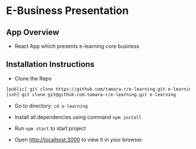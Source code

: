 # E-Business Presentation

## App Overview

- React App which presents e-learning core business

## Installation Instructions

- Clone the Repo

```html
[public] git clone https://github.com/tamara-r/e-learning.git e-learning OR
[ssh] git clone git@github.com:tamara-r/e-learning.git e-learning
```

- Go to directory: `cd e-learning`

- Install all dependencies using command `npm install`

- Run `npm start` to start project

- Open [http://localhost:3000](http://localhost:3000) to view it in your browser.
